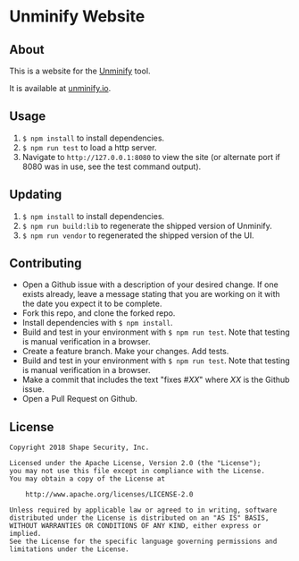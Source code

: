 # Unminify Website

## About

This is a website for the [Unminify](https://github.com/shapesecurity/unminify/) tool.

It is available at [unminify.io](https://unminify.io/).

## Usage

1. `$ npm install` to install dependencies.
2. `$ npm run test` to load a http server.
3. Navigate to `http://127.0.0.1:8080` to view the site (or alternate port if 8080 was in use, see the test command output).

## Updating

1. `$ npm install` to install dependencies.
2. `$ npm run build:lib` to regenerate the shipped version of Unminify.
3. `$ npm run vendor` to regenerated the shipped version of the UI.

## Contributing

* Open a Github issue with a description of your desired change. If one exists already, leave a message stating that you are working on it with the date you expect it to be complete.
* Fork this repo, and clone the forked repo.
* Install dependencies with `$ npm install`.
* Build and test in your environment with `$ npm run test`. Note that testing is manual verification in a browser.
* Create a feature branch. Make your changes. Add tests.
* Build and test in your environment with `$ npm run test`. Note that testing is manual verification in a browser.
* Make a commit that includes the text "fixes #*XX*" where *XX* is the Github issue.
* Open a Pull Request on Github.

## License

    Copyright 2018 Shape Security, Inc.

    Licensed under the Apache License, Version 2.0 (the "License");
    you may not use this file except in compliance with the License.
    You may obtain a copy of the License at

        http://www.apache.org/licenses/LICENSE-2.0

    Unless required by applicable law or agreed to in writing, software
    distributed under the License is distributed on an "AS IS" BASIS,
    WITHOUT WARRANTIES OR CONDITIONS OF ANY KIND, either express or implied.
    See the License for the specific language governing permissions and
    limitations under the License.
